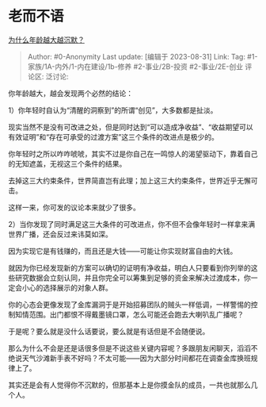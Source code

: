 # 老而不语
[为什么年龄越大越沉默？](https://www.zhihu.com/question/610358729/answer/3189160380)

> Author: #0-Anonymity
> Last update: [编辑于 2023-08-31]
> Link:
> Tag: #1-家族/1A-内外/1-内在建设/1b-修养 #2-事业/2B-投资 #2-事业/2E-创业 
> 评论区:
> 泛讨论:

你年龄越大，越会发现两个必然的结论：

1）你年轻时自认为“清醒的洞察到”的所谓“创见”，大多数都是扯淡。

现实当然不是没有可改进之处，但是同时达到“可以造成净收益”、“收益期望可以有效证明”和“存在可承受的过渡方案”这三个条件的改进点是极少的。

你年轻时之所以咋咋唬唬，其实不过是你自己在一鸣惊人的渴望驱动下，靠着自己的无知遮盖，无视这三个条件的结果。

去掉这三大约束条件，世界简直岂有此理；加上这三大约束条件，世界近乎无懈可击。

这样一来，你可发的议论本来就少了很多。

2）当你发现了同时满足这三大条件的可改进点，你不但不会像年轻时一样拿来满世界广播，还会反过来讳莫如深。

因为实现它是有钱赚的，而且还是大钱——可能让你实现财富自由的大钱。

就因为你已经发现新的方案可以确切的证明有净收益，明白人只要看到你列举的这些研究数据会立刻认同，并且你完全可以筹集到足够的资金来解决过渡成本，你一定会小心的选择展示的对象人群。

你的心态会更像发现了金库漏洞于是开始招募团队的贼头一样低调，一样警惕的控制知情范围。出门都恨不得戴墨镜口罩，怎么可能还会跑去大喇叭乱广播呢？

于是呢？要么就是没什么话要说，要么就是有话但是不会随便说。

那么为什么不会是还是话很多但是不说这些关键内容呢？多跟朋友闲聊天，滔滔不绝说天气沙滩新手表不好吗？不太可能——因为大部分时间都花在调查金库换班规律上了。

其实还是会有人觉得你不沉默的，但那基本上是你摸金队的成员，一共也就那么几个人。